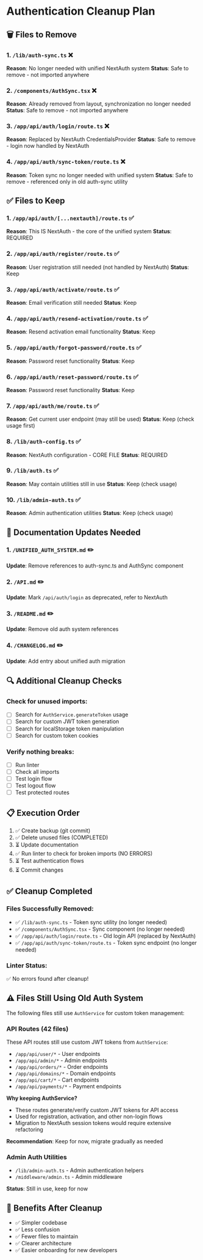 # Authentication Cleanup Plan

## 🗑️ Files to Remove

### 1. `/lib/auth-sync.ts` ❌
**Reason**: No longer needed with unified NextAuth system
**Status**: Safe to remove - not imported anywhere

### 2. `/components/AuthSync.tsx` ❌
**Reason**: Already removed from layout, synchronization no longer needed
**Status**: Safe to remove - not imported anywhere

### 3. `/app/api/auth/login/route.ts` ❌
**Reason**: Replaced by NextAuth CredentialsProvider
**Status**: Safe to remove - login now handled by NextAuth

### 4. `/app/api/auth/sync-token/route.ts` ❌
**Reason**: Token sync no longer needed with unified system
**Status**: Safe to remove - referenced only in old auth-sync utility

## ✅ Files to Keep

### 1. `/app/api/auth/[...nextauth]/route.ts` ✅
**Reason**: This IS NextAuth - the core of the unified system
**Status**: REQUIRED

### 2. `/app/api/auth/register/route.ts` ✅
**Reason**: User registration still needed (not handled by NextAuth)
**Status**: Keep

### 3. `/app/api/auth/activate/route.ts` ✅
**Reason**: Email verification still needed
**Status**: Keep

### 4. `/app/api/auth/resend-activation/route.ts` ✅
**Reason**: Resend activation email functionality
**Status**: Keep

### 5. `/app/api/auth/forgot-password/route.ts` ✅
**Reason**: Password reset functionality
**Status**: Keep

### 6. `/app/api/auth/reset-password/route.ts` ✅
**Reason**: Password reset functionality
**Status**: Keep

### 7. `/app/api/auth/me/route.ts` ✅
**Reason**: Get current user endpoint (may still be used)
**Status**: Keep (check usage first)

### 8. `/lib/auth-config.ts` ✅
**Reason**: NextAuth configuration - CORE FILE
**Status**: REQUIRED

### 9. `/lib/auth.ts` ✅
**Reason**: May contain utilities still in use
**Status**: Keep (check usage)

### 10. `/lib/admin-auth.ts` ✅
**Reason**: Admin authentication utilities
**Status**: Keep (check usage)

## 📝 Documentation Updates Needed

### 1. `/UNIFIED_AUTH_SYSTEM.md` ✏️
**Update**: Remove references to auth-sync.ts and AuthSync component

### 2. `/API.md` ✏️
**Update**: Mark `/api/auth/login` as deprecated, refer to NextAuth

### 3. `/README.md` ✏️
**Update**: Remove old auth system references

### 4. `/CHANGELOG.md` ✏️
**Update**: Add entry about unified auth migration

## 🔍 Additional Cleanup Checks

### Check for unused imports:
- [ ] Search for `AuthService.generateToken` usage
- [ ] Search for custom JWT token generation
- [ ] Search for localStorage token manipulation
- [ ] Search for custom token cookies

### Verify nothing breaks:
- [ ] Run linter
- [ ] Check all imports
- [ ] Test login flow
- [ ] Test logout flow
- [ ] Test protected routes

## 📋 Execution Order

1. ✅ Create backup (git commit)
2. ✅ Delete unused files (COMPLETED)
3. ⏳ Update documentation  
4. ✅ Run linter to check for broken imports (NO ERRORS)
5. ⏳ Test authentication flows
6. ⏳ Commit changes

## ✅ Cleanup Completed

### Files Successfully Removed:
- ✅ `/lib/auth-sync.ts` - Token sync utility (no longer needed)
- ✅ `/components/AuthSync.tsx` - Sync component (no longer needed)
- ✅ `/app/api/auth/login/route.ts` - Old login API (replaced by NextAuth)
- ✅ `/app/api/auth/sync-token/route.ts` - Token sync endpoint (no longer needed)

### Linter Status:
✅ No errors found after cleanup!

## ⚠️ Files Still Using Old Auth System

The following files still use `AuthService` for custom token management:

### API Routes (42 files)
These API routes still use custom JWT tokens from `AuthService`:
- `/app/api/user/*` - User endpoints
- `/app/api/admin/*` - Admin endpoints  
- `/app/api/orders/*` - Order endpoints
- `/app/api/domains/*` - Domain endpoints
- `/app/api/cart/*` - Cart endpoints
- `/app/api/payments/*` - Payment endpoints

**Why keeping AuthService?**
- These routes generate/verify custom JWT tokens for API access
- Used for registration, activation, and other non-login flows
- Migration to NextAuth session tokens would require extensive refactoring

**Recommendation**: Keep for now, migrate gradually as needed

### Admin Auth Utilities
- `/lib/admin-auth.ts` - Admin authentication helpers
- `/middleware/admin.ts` - Admin middleware

**Status**: Still in use, keep for now

## 🚀 Benefits After Cleanup

- ✅ Simpler codebase
- ✅ Less confusion
- ✅ Fewer files to maintain
- ✅ Clearer architecture
- ✅ Easier onboarding for new developers

